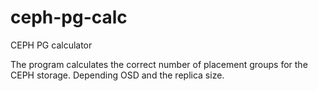 # ceph-pg-calc
CEPH PG calculator

The program calculates the correct number of placement groups for the CEPH storage.
Depending OSD and the replica size.